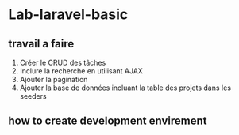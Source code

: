 # Lab-laravel-basic

## travail a faire

1. Créer le CRUD des tâches
2. Inclure la recherche en utilisant AJAX
3. Ajouter la pagination
4. Ajouter la base de données incluant la table des projets dans les seeders


## how to create development envirement